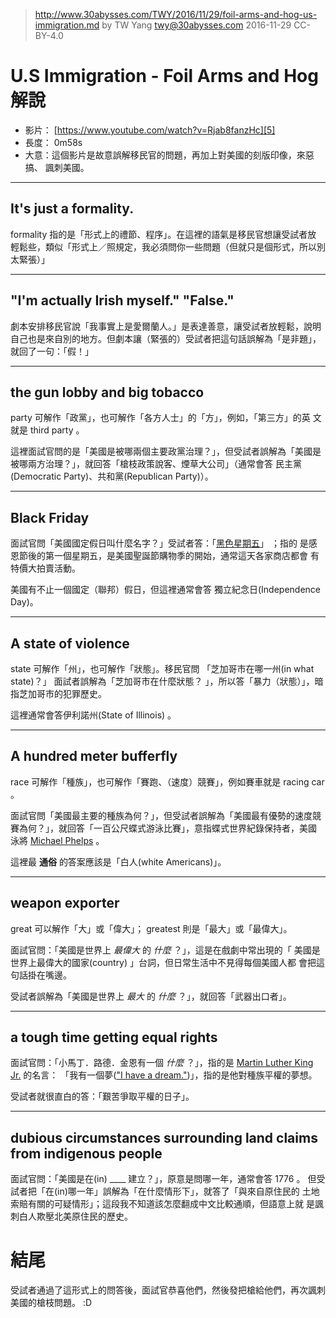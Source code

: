 > http://www.30abysses.com/TWY/2016/11/29/foil-arms-and-hog-us-immigration.md
> by TW Yang <twy@30abysses.com> 2016-11-29 CC-BY-4.0

# U.S Immigration - Foil Arms and Hog 解說

* 影片： [https://www.youtube.com/watch?v=Rjab8fanzHc][5]
* 長度： 0m58s
* 大意：這個影片是故意誤解移民官的問題，再加上對美國的刻版印像，來惡搞、
諷刺美國。

[5]: https://www.youtube.com/watch?v=Rjab8fanzHc


---
## It's just a formality.

formality 指的是「形式上的禮節、程序」。在這裡的語氣是移民官想讓受試者放
輕鬆些，類似「形式上／照規定，我必須問你一些問題（但就只是個形式，所以別
太緊張）」


---
## "I'm actually Irish myself."  "False."

劇本安排移民官說「我事實上是愛爾蘭人。」是表達善意，讓受試者放輕鬆，說明
自己也是來自別的地方。但劇本讓（緊張的）受試者把這句話誤解為「是非題」，
就回了一句：「假！」


---
## the gun lobby and big tobacco

party 可解作「政黨」，也可解作「各方人士」的「方」，例如，「第三方」的英
文就是 third party  。

這裡面試官問的是「美國是被哪兩個主要政黨治理？」，但受試者誤解為「美國是
被哪兩方治理？」，就回答「槍枝政策說客、煙草大公司」（通常會答
民主黨(Democratic Party)、共和黨(Republican Party)）。


---
## Black Friday

面試官問「美國國定假日叫什麼名字？」受試者答：「[黑色星期五][1]」 ；指的
是感恩節後的第一個星期五，是美國聖誕節購物季的開始，通常這天各家商店都會
有特價大拍賣活動。

[1]: https://en.wikipedia.org/wiki/Black_Friday_(shopping)

美國有不止一個國定（聯邦）假日，但這裡通常會答
獨立紀念日(Independence Day)。


---
## A state of violence

state 可解作「州」，也可解作「狀態」。移民官問
「芝加哥市在哪一州(in what state)？」 面試者誤解為「芝加哥市在什麼狀態？
」，所以答「暴力（狀態）」，暗指芝加哥市的犯罪歷史。

這裡通常會答伊利諾州(State of Illinois) 。


---
## A hundred meter bufferfly

race  可解作「種族」，也可解作「賽跑、（速度）競賽」，例如賽車就是
racing car  。

面試官問「美國最主要的種族為何？」，但受試者誤解為「美國最有優勢的速度競
賽為何？」，就回答「一百公尺蝶式游泳比賽」，意指蝶式世界紀錄保持者，美國
泳將 [Michael Phelps][2]  。

[2]: https://en.wikipedia.org/wiki/Michael_Phelps

這裡最 **通俗** 的答案應該是「白人(white Americans)」。


---
## weapon exporter

great 可以解作「大」或「偉大」； greatest 則是「最大」或「最偉大」。

面試官問：「美國是世界上 *最偉大* 的 _什麼_ ？」，這是在戲劇中常出現的「
美國是世界上最偉大的國家(country) 」台詞，但日常生活中不見得每個美國人都
會把這句話掛在嘴邊。

受試者誤解為「美國是世界上 *最大* 的 _什麼_ ？」，就回答「武器出口者」。


---
## a tough time getting equal rights

面試官問：「小馬丁．路德．金恩有一個 _什麼_ ？」，指的是
[Martin Luther King Jr.][3] 的名言：
「我有一個夢(["I have a dream."][4])」，指的是他對種族平權的夢想。

[3]: https://en.wikipedia.org/wiki/Martin_Luther_King_Jr.
[4]: https://en.wikipedia.org/wiki/I_Have_a_Dream

受試者就很直白的答：「艱苦爭取平權的日子」。


---
## dubious circumstances surrounding land claims from indigenous people

面試官問：「美國是在(in) ____ 建立？」，原意是問哪一年，通常會答 1776 。
但受試者把「在(in)哪一年」誤解為「在什麼情形下」，就答了「與來自原住民的
土地索賠有關的可疑情形」；這段我不知道該怎麼翻成中文比較通順，但語意上就
是諷刺白人欺壓北美原住民的歷史。



# 結尾

受試者通過了這形式上的問答後，面試官恭喜他們，然後發把槍給他們，再次諷刺
美國的槍枝問題。 :D
